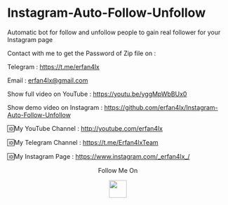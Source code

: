 # Instagram-Auto-Follow-Unfollow
Automatic bot for follow and unfollow people to gain real follower for your Instagram page

Contact with me to get the Password of Zip file on :

 Telegram : https://t.me/erfan4lx
  
 Email : erfan4lx@gmail.com
  
Show full video on YouTube : https://youtu.be/yggMpWbBUx0

Show demo video on Instagram : https://github.com/erfan4lx/Instagram-Auto-Follow-Unfollow

🆔My YouTube Channel : http://youtube.com/erfan4lx

🆔My Telegram Channel : https://t.me/Erfan4lxTeam

🆔My Instagram Page : https://www.instagram.com/_erfan4lx_/

<p align="center">
  Follow Me On
</p>
<p align="center">
  <a href="https://www.youtube.com/c/erfan4lx?sub_confirmation=1">
    <img src="https://www.iconsdb.com/icons/preview/black/youtube-4-xxl.png" width="40" height="40">
  </a>
</p>
